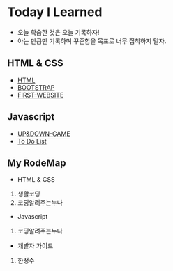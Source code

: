 # Today I Learned
* 오늘 학습한 것은 오늘 기록하자!
* 아는 만큼만 기록하며 꾸준함을 목표로 너무 집착하지 말자.


## HTML & CSS
* [HTML](https://github.com/HEECHANG96/TIL/blob/main/HTML.md)
* [BOOTSTRAP](https://github.com/HEECHANG96/TIL/blob/main/BOOTSTRAP.md)
* [FIRST-WEBSITE](https://github.com/HEECHANG96/FIRST-WEBSITE)


## Javascript
* [UP&DOWN-GAME](https://github.com/HEECHANG96/UP-DOWN)
* [To Do List](https://github.com/HEECHANG96/TODOLIST)


## My RodeMap
* HTML & CSS
1. 생활코딩
2. 코딩알려주는누나

* Javascript
1. 코딩알려주는누나

* 개발자 가이드
1. 한정수
